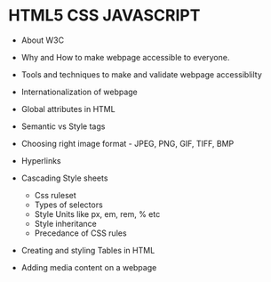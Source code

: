 HTML5 CSS JAVASCRIPT
====================
  - About W3C
  - Why and How to make webpage accessible to everyone.
  - Tools and techniques to make and validate webpage accessiblilty
  - Internationalization of webpage
  - Global attributes in HTML
  - Semantic vs Style tags
  - Choosing right image format - JPEG, PNG, GIF, TIFF, BMP
  - Hyperlinks
  - Cascading Style sheets
    
       - Css ruleset
       - Types of selectors
       - Style Units like px, em, rem, % etc
       - Style inheritance
       - Precedance of CSS rules
  - Creating and styling Tables in HTML
  - Adding media content on a webpage
       
